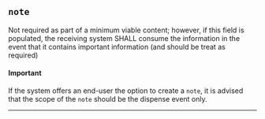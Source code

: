 ## `note`

Not required as part of a minimum viable content; however, if this field is populated, the receiving system SHALL consume the information in the event that it contains important information (and should be treat as required) <span class="mro-circle required"></span>

<div markdown="span" class="alert alert-warning" role="alert"><i class="fa fa-information"></i><h4>Important</h4>If the system offers an end-user the option to create a <code>note</code>, it is advised that the scope of the <code>note</code> should be the dispense event only.</div>

---
